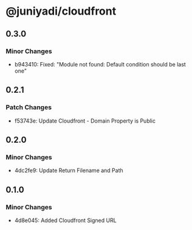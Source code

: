 # @juniyadi/cloudfront

## 0.3.0

### Minor Changes

- b943410: Fixed: "Module not found: Default condition should be last one"

## 0.2.1

### Patch Changes

- f53743e: Update Cloudfront - Domain Property is Public

## 0.2.0

### Minor Changes

- 4dc2fe9: Update Return Filename and Path

## 0.1.0

### Minor Changes

- 4d8e045: Added Cloudfront Signed URL
